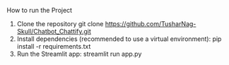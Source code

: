 How to run the Project

1. Clone the repository git clone https://github.com/TusharNag-Skull/Chatbot_Chattify.git
2. Install dependencies (recommended to use a virtual environment): pip install -r requirements.txt
3. Run the Streamlit app: streamlit run app.py

